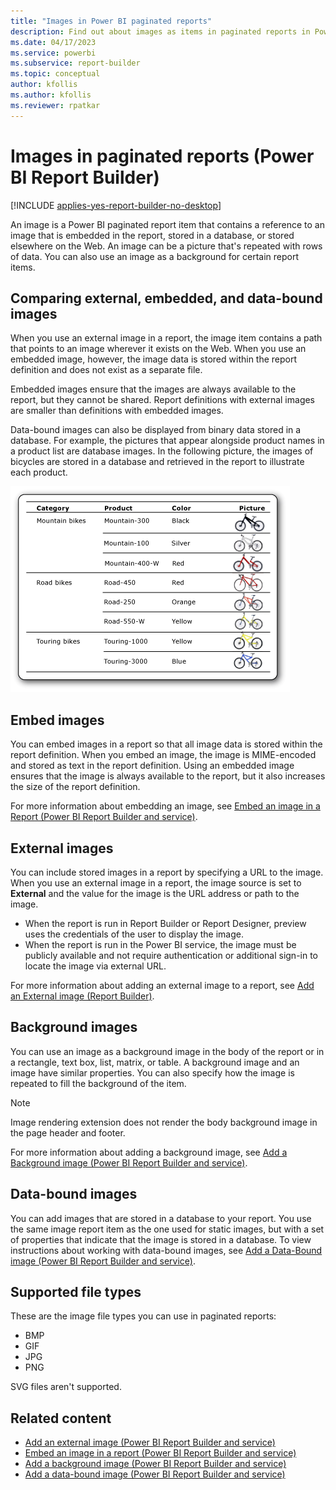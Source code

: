 ```yaml
---
title: "Images in Power BI paginated reports"
description: Find out about images as items in paginated reports in Power BI Report Builder. These items contain a reference to an image embedded in a report or stored in a database.
ms.date: 04/17/2023
ms.service: powerbi
ms.subservice: report-builder
ms.topic: conceptual
author: kfollis
ms.author: kfollis
ms.reviewer: rpatkar
---
```

# Images in paginated reports (Power BI Report Builder)

[!INCLUDE [applies-yes-report-builder-no-desktop](../../includes/applies-yes-report-builder-no-desktop.md)]

An image is a Power BI paginated report item that contains a reference to an image that is embedded in the report, stored in a database, or stored elsewhere on the Web. An image can be a picture that's repeated with rows of data. You can also use an image as a background for certain report items.  
  
##  <a name="ComparingImages"></a> Comparing external, embedded, and data-bound images  

 When you use an external image in a report, the image item contains a path that points to an image wherever it exists on the Web. When you use an embedded image, however, the image data is stored within the report definition and does not exist as a separate file.  
  
 Embedded images ensure that the images are always available to the report, but they cannot be shared. Report definitions with external images are smaller than definitions with embedded images.  
  
 Data-bound images can also be displayed from binary data stored in a database. For example, the pictures that appear alongside product names in a product list are database images. In the following picture, the images of bicycles are stored in a database and retrieved in the report to illustrate each product.  
  
 ![Screenshot showing table with data-bound images of bikes.](./media/data-bound-bikes.png "Screenshot showing table with data-bound images of bikes.")

##  <a name="EmbedImages"></a> Embed images

 You can embed images in a report so that all image data is stored within the report definition. When you embed an image, the image is MIME-encoded and stored as text in the report definition. Using an embedded image ensures that the image is always available to the report, but it also increases the size of the report definition.  
  
 For more information about embedding an image, see [Embed an image in a Report &#40;Power BI Report Builder and service&#41;](./embed-image-report-report-builder-service.md).  

##  <a name="ExternalImages"></a> External images

 You can include stored images in a report by specifying a URL to the image. When you use an external image in a report, the image source is set to **External** and the value for the image is the URL address or path to the image.  

- When the report is run in Report Builder or Report Designer, preview uses the credentials of the user to display the image.
- When the report is run in the Power BI service, the image must be publicly available and not require authentication or additional sign-in to locate the image via external URL.
  
 For more information about adding an external image to a report, see [Add an External image &#40;Report Builder)](./add-external-image-report-builder-service.md).  
  
##  <a name="BackgroundImages"></a> Background images

 You can use an image as a background image in the body of the report or in a rectangle, text box, list, matrix, or table. A background image and an image have similar properties. You can also specify how the image is repeated to fill the background of the item.  
  
> [!NOTE]  
> Image rendering extension does not render the body background image in the page header and footer.  
  
 For more information about adding a background image, see [Add a Background image &#40;Power BI Report Builder and service&#41;](./add-background-image-report-builder-service.md).  
  
  
##  <a name="DataboundImages"></a> Data-bound images  
 You can add images that are stored in a database to your report. You use the same image report item as the one used for static images, but with a set of properties that indicate that the image is stored in a database. To view instructions about working with data-bound images, see [Add a Data-Bound image &#40;Power BI Report Builder and service&#41;](./add-data-bound-image-report-builder-service.md).  

## Supported file types

These are the image file types you can use in paginated reports:

- BMP
- GIF
- JPG
- PNG
 
SVG files aren't supported.
 
## Related content

- [Add an external image &#40;Power BI Report Builder and service&#41;](./add-external-image-report-builder-service.md)  
- [Embed an image in a report &#40;Power BI Report Builder and service&#41;](./embed-image-report-report-builder-service.md)  
- [Add a background image &#40;Power BI Report Builder and service&#41;](./add-background-image-report-builder-service.md)  
- [Add a data-bound image &#40;Power BI Report Builder and service&#41;](./add-data-bound-image-report-builder-service.md)  
